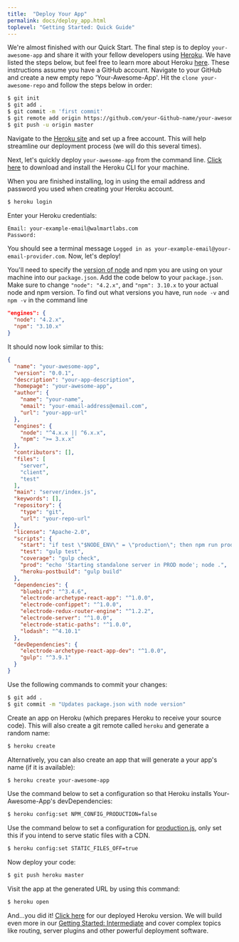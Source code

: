```yaml
---
title:  "Deploy Your App"
permalink: docs/deploy_app.html
toplevel: "Getting Started: Quick Guide"
---
```


We're almost finished with our Quick Start. The final step is to deploy `your-awesome-app` and share it with your fellow developers using [Heroku](https://devcenter.heroku.com/categories/deployment). We have listed the steps below, but feel free to learn more about Heroku [here](https://devcenter.heroku.com/articles/getting-started-with-nodejs#introduction). These instructions assume you have a GitHub account. Navigate to your GitHub and create a new empty repo 'Your-Awesome-App'. Hit the `clone your-awesome-repo` and follow the steps below in order:

```bash
$ git init
$ git add .
$ git commit -m 'first commit'
$ git remote add origin https://github.com/your-Github-name/your-awesome-app.git
$ git push -u origin master
```

Navigate to the [Heroku site](https://signup.heroku.com/dc) and set up a free account. This will help streamline our deployment process (we will do this several times).

Next, let's quickly deploy `your-awesome-app` from the command line. [Click here](https://devcenter.heroku.com/articles/getting-started-with-nodejs#set-up") to download and install the Heroku CLI for your machine.

When you are finished installing, log in using the email address and password you used when creating your Heroku account.

```bash
$ heroku login
```

Enter your Heroku credentials:

```bash
Email: your-example-email@walmartlabs.com
Password:
```

You should see a terminal message `Logged in as your-example-email@your-email-provider.com`. Now, let's deploy!

You'll need to specify the [version of node](https://devcenter.heroku.com/articles/node-best-practices) and npm you are using on your machine into our `package.json`. Add the code below to your `package.json`. Make sure to change `"node": "4.2.x"`, and `"npm": 3.10.x` to your actual node and npm version. To find out what versions you have, run `node -v` and `npm -v` in the command line

```json
"engines": {
  "node": "4.2.x",
  "npm": "3.10.x"
}
```

It should now look similar to this:

```json
{
  "name": "your-awesome-app",
  "version": "0.0.1",
  "description": "your-app-description",
  "homepage": "your-awesome-app",
  "author": {
    "name": "your-name",
    "email": "your-email-address@email.com",
    "url": "your-app-url"
  },
  "engines": {
    "node": "^4.x.x || ^6.x.x",
    "npm": ">= 3.x.x"
  },
  "contributors": [],
  "files": [
    "server",
    "client",
    "test"
  ],
  "main": "server/index.js",
  "keywords": [],
  "repository": {
    "type": "git",
    "url": "your-repo-url"
  },
  "license": "Apache-2.0",
  "scripts": {
    "start": "if test \"$NODE_ENV\" = \"production\"; then npm run prod; else gulp dev; fi",
    "test": "gulp test",
    "coverage": "gulp check",
    "prod": "echo 'Starting standalone server in PROD mode'; node .",
    "heroku-postbuild": "gulp build"
  },
  "dependencies": {
    "bluebird": "^3.4.6",
    "electrode-archetype-react-app": "^1.0.0",
    "electrode-confippet": "^1.0.0",
    "electrode-redux-router-engine": "^1.2.2",
    "electrode-server": "^1.0.0",
    "electrode-static-paths": "^1.0.0",
    "lodash": "^4.10.1"
  },
  "devDependencies": {
    "electrode-archetype-react-app-dev": "^1.0.0",
    "gulp": "^3.9.1"
  }
}
```

Use the following commands to commit your changes:

```bash
$ git add .
$ git commit -m "Updates package.json with node version"
```

Create an app on Heroku (which prepares Heroku to receive your source code). This will also create a git remote called `heroku` and generate a random name:

```bash
$ heroku create
```

Alternatively, you can also create an app that will generate a your app's name (if it is available):

```bash
$ heroku create your-awesome-app
```

Use the command below to set a configuration so that Heroku installs Your-Awesome-App's devDependencies:

```bash
$ heroku config:set NPM_CONFIG_PRODUCTION=false
```

Use the command below to set a configuration for [production.js](https://github.com/electrode-io/generator-electrode/blob/master/generators/app/templates/config/production.js#L11), only set this if you intend to serve static files with a CDN.

```bash
$ heroku config:set STATIC_FILES_OFF=true
```

Now deploy your code:

```bash
$ git push heroku master
```

Visit the app at the generated URL by using this command:

```bash
$ heroku open
```

And...you did it! [Click here](https://first-electrode-example-app.herokuapp.com) for our deployed Heroku version. We will build even more in our [Getting Started: Intermediate](create_reusable_component.html) and cover complex topics like routing, server plugins and other powerful deployment software.
